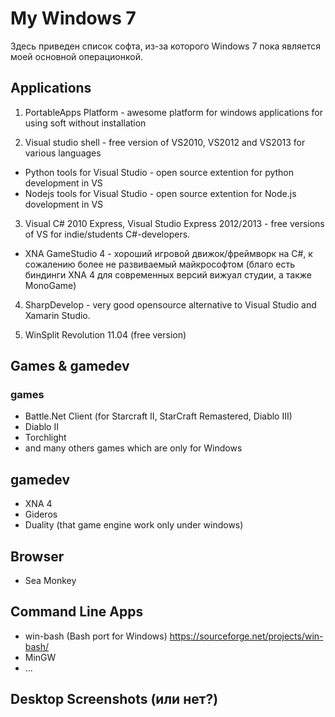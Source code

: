 # My Windows 7

Здесь приведен список софта, из-за которого Windows 7 пока является моей основной операционкой.


## Applications

1. PortableApps Platform - awesome platform for windows applications for using soft without installation

2. Visual studio shell - free version of VS2010, VS2012 and VS2013 for various languages

- Python tools for Visual Studio - open source extention for python development in VS
- Nodejs tools for Visual Studio - open source extention for Node.js dovelopment in VS

3. Visual C# 2010 Express, Visual Studio Express 2012/2013 -  free versions of VS for indie/students C#-developers. 

- XNA GameStudio 4 - хороший игровой движок/фреймворк на С#, к сожалению более не развиваемый майкрософтом (благо есть биндинги XNA 4 для современных версий вижуал студии, а также MonoGame)

4. SharpDevelop - very good opensource alternative to Visual Studio and Xamarin Studio.

5. WinSplit Revolution 11.04 (free version)
## Games & gamedev

### games

- Battle.Net Client (for Starcraft II, StarCraft Remastered, Diablo III)
- Diablo II
- Torchlight
- and many others games which are only for Windows 

## gamedev

- XNA 4
- Gideros
- Duality (that game engine work only under windows)

## Browser

- Sea Monkey

## Command Line Apps

- win-bash (Bash port for Windows) https://sourceforge.net/projects/win-bash/
- MinGW
- ...

## Desktop Screenshots (или нет?)
